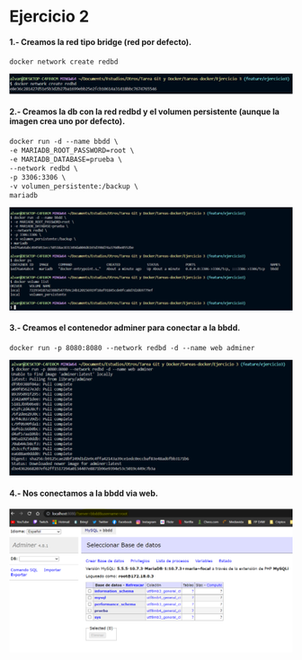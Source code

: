 # Ejercicio 2
#### 1.- Creamos la red tipo bridge (red por defecto).

```
docker network create redbd
```
![Captura creacion red](Imagenes/red01.png)

#### 2.- Creamos la db con la red redbd y el volumen persistente (aunque la imagen crea uno por defecto).

```
docker run -d --name bbdd \
-e MARIADB_ROOT_PASSWORD=root \
-e MARIADB_DATABASE=prueba \
--network redbd \
-p 3306:3306 \
-v volumen_persistente:/backup \
mariadb
```
![Captura arranque contenedor db](Imagenes/red02.png)

#### 3.- Creamos el contenedor adminer para conectar a la bbdd.

```
docker run -p 8080:8080 --network redbd -d --name web adminer
```
![Captura arranque contenedor adminer](Imagenes/red03.png)

#### 4.- Nos conectamos a la bbdd via web.

![Captura conexion adminer](Imagenes/red04.png)

